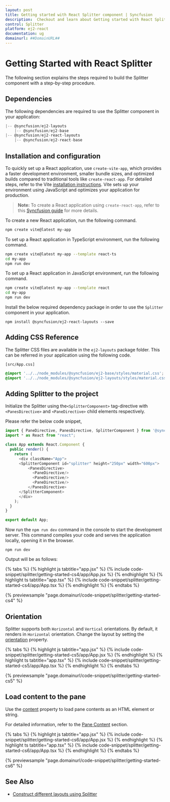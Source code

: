```yaml
---
layout: post
title: Getting started with React Splitter component | Syncfusion
description:  Checkout and learn about Getting started with React Splitter component of Syncfusion Essential JS 2 and more details.
control: Splitter
platform: ej2-react
documentation: ug
domainurl: ##DomainURL##
---
```


# Getting Started with React Splitter

The following section explains the steps required to build the Splitter component with a step-by-step procedure.

## Dependencies

The following dependencies are required to use the Splitter component in your application:

```js
|-- @syncfusion/ej2-layouts
    |-- @syncfusion/ej2-base
|-- @syncfusion/ej2-react-layouts
    |-- @syncfusion/ej2-react-base

```

## Installation and configuration

To quickly set up a React application, use `create-vite-app`, which provides a faster development environment, smaller bundle sizes, and optimized builds compared to traditional tools like `create-react-app`. For detailed steps, refer to the Vite [installation instructions](https://vitejs.dev/guide/). Vite sets up your environment using JavaScript and optimizes your application for production.

> **Note:** To create a React application using `create-react-app`, refer to this [Syncfusion guide](https://ej2.syncfusion.com/react/documentation/getting-started/create-app) for more details.

To create a new React application, run the following command.

```bash
npm create vite@latest my-app
```
To set up a React application in TypeScript environment, run the following command.

```bash
npm create vite@latest my-app --template react-ts
cd my-app
npm run dev
```
To set up a React application in JavaScript environment, run the following command.

```bash
npm create vite@latest my-app --template react
cd my-app
npm run dev
```

Install the below required dependency package in order to use the `Splitter` component in your application.

```
npm install @syncfusion/ej2-react-layouts --save
```

## Adding CSS Reference

The Splitter CSS files are available in the `ej2-layouts` package folder.
This can be referred in your application using the following code.

`[src/App.css]`

```css
@import '../../node_modules/@syncfusion/ej2-base/styles/material.css';
@import '../../node_modules/@syncfusion/ej2-layouts/styles/material.css';
```

## Adding Splitter to the project

Initialize the Splitter using the`<SplitterComponent>` tag-directive with `<PanesDirective>` and `<PaneDirective>` child elements respectively.

Please refer the below code snippet,



```ts
import { PaneDirective, PanesDirective, SplitterComponent } from '@syncfusion/ej2-react-layouts';
import * as React from "react";

class App extends React.Component {
  public render() {
    return (
      <div className="App">
      <SplitterComponent id="splitter" height="250px" width="600px">
          <PanesDirective>
            <PaneDirective/>
            <PaneDirective/>
            <PaneDirective/>
          </PanesDirective>
      </SplitterComponent>
      </div>
    );
  }
}

export default App;

```

Now run the `npm run dev` command in the console to start the development server. This command compiles your code and serves the application locally, opening it in the browser.

```
npm run dev
```

Output will be as follows:

{% tabs %}
{% highlight js tabtitle="app.jsx" %}
{% include code-snippet/splitter/getting-started-cs4/app/App.jsx %}
{% endhighlight %}
{% highlight ts tabtitle="app.tsx" %}
{% include code-snippet/splitter/getting-started-cs4/app/App.tsx %}
{% endhighlight %}
{% endtabs %}

 {% previewsample "page.domainurl/code-snippet/splitter/getting-started-cs4" %}

## Orientation

Splitter supports both `Horizontal` and `Vertical` orientations. By default, it renders in `Horizontal` orientation. Change the layout by setting the [orientation](https://ej2.syncfusion.com/react/documentation/api/splitter/#orientation) property.

{% tabs %}
{% highlight js tabtitle="app.jsx" %}
{% include code-snippet/splitter/getting-started-cs5/app/App.jsx %}
{% endhighlight %}
{% highlight ts tabtitle="app.tsx" %}
{% include code-snippet/splitter/getting-started-cs5/app/App.tsx %}
{% endhighlight %}
{% endtabs %}

 {% previewsample "page.domainurl/code-snippet/splitter/getting-started-cs5" %}

## Load content to the pane

Use the [content](https://ej2.syncfusion.com/react/documentation/api/splitter/panePropertiesModel/#content) property to load pane contents as an HTML element or string. 

For detailed information, refer to the [Pane Content](./pane-content) section.

{% tabs %}
{% highlight js tabtitle="app.jsx" %}
{% include code-snippet/splitter/getting-started-cs6/app/App.jsx %}
{% endhighlight %}
{% highlight ts tabtitle="app.tsx" %}
{% include code-snippet/splitter/getting-started-cs6/app/App.tsx %}
{% endhighlight %}
{% endtabs %}

 {% previewsample "page.domainurl/code-snippet/splitter/getting-started-cs6" %}

## See Also

* [Construct different layouts using Splitter](different-layouts)